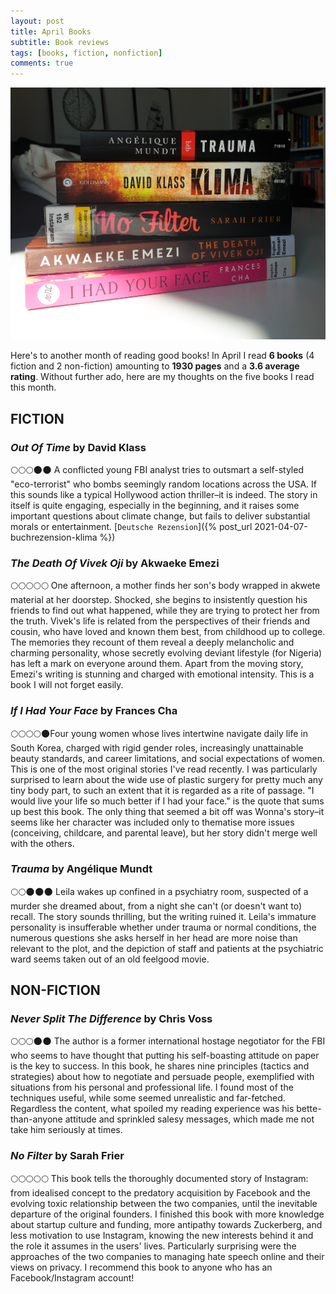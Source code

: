 ```yaml
---
layout: post
title: April Books
subtitle: Book reviews
tags: [books, fiction, nonfiction]
comments: true
---
```


![cover](../assets/img/aprilbooks.jpg)

Here's to another month of reading good books! In April I read **6 books** (4 fiction and 2 non-fiction) amounting to **1930 pages** and a **3.6 average rating**. Without further ado, here are my thoughts on the five books I read this month.

## FICTION

### *Out Of Time* by David Klass
🌕🌕🌕🌑🌑 A conflicted young FBI analyst tries to outsmart a self-styled "eco-terrorist" who bombs seemingly random locations across the USA. If this sounds like a typical Hollywood action thriller–it is indeed. The story in itself is quite engaging, especially in the beginning, and it raises some important questions about climate change, but fails to deliver substantial morals or entertainment.
[`Deutsche Rezension`]({% post_url 2021-04-07-buchrezension-klima %})

### *The Death Of Vivek Oji* by Akwaeke Emezi
🌕🌕🌕🌕🌕  One afternoon, a mother finds her son's body wrapped in akwete material at her doorstep. Shocked, she begins to insistently question his friends to find out what happened, while they are trying to protect her from the truth. Vivek's life is related from the perspectives of their friends and cousin, who have loved and known them best, from childhood up to college. The memories they recount of them reveal a deeply melancholic and charming personality, whose secretly evolving deviant lifestyle (for Nigeria) has left a mark on everyone around them. Apart from the moving story, Emezi's writing is stunning and charged with emotional intensity. This is a book I will not forget easily.

### *If I Had Your Face* by Frances Cha
🌕🌕🌕🌕🌑Four young women whose lives intertwine navigate daily life in South Korea, charged with rigid gender roles, increasingly unattainable beauty standards, and career limitations, and social expectations of women. This is one of the most original stories I've read recently. I was particularly surprised to learn about the wide use of plastic surgery for pretty much any tiny body part, to such an extent that it is regarded as a rite of passage. "I would live your life so much better if I had your face." is the quote that sums up best this book. The only thing that seemed a bit off was Wonna's story–it seems like her character was included only to thematise more issues (conceiving, childcare, and parental leave), but her story didn't merge well with the others.

### *Trauma* by Angélique Mundt
🌕🌕🌑🌑🌑 Leila wakes up confined in a psychiatry room, suspected of a murder she dreamed about, from a night she can't (or doesn't want to) recall. The story sounds thrilling, but the writing ruined it. Leila's immature personality is insufferable whether under trauma or normal conditions, the numerous questions she asks herself in her head are more noise than relevant to the plot, and the depiction of staff and patients at the psychiatric ward seems taken out of an old feelgood movie.


## NON-FICTION
### *Never Split The Difference* by Chris Voss
🌕🌕🌕🌑🌑  The author is a former international hostage negotiator for the FBI who seems to have thought that putting his self-boasting attitude on paper is the key to success. In this book, he shares nine principles (tactics and strategies) about how to negotiate and persuade people, exemplified with situations from his personal and professional life. I found most of the techniques useful, while some seemed unrealistic and far-fetched. Regardless the content, what spoiled my reading experience was his bette-than-anyone attitude and sprinkled salesy messages, which made me not take him seriously at times.

### *No Filter* by Sarah Frier
🌕🌕🌕🌕🌕 This book tells the thoroughly documented story of Instagram: from idealised concept to the predatory acquisition by Facebook and the evolving toxic relationship between the two companies, until the inevitable departure of the original founders. I finished this book with more knowledge about startup culture and funding, more antipathy towards Zuckerberg, and less motivation to use Instagram, knowing the new interests behind it and the role it assumes in the users' lives. Particularly surprising were the approaches of the two companies to managing hate speech online and their views on privacy. I recommend this book to anyone who has an Facebook/Instagram account!